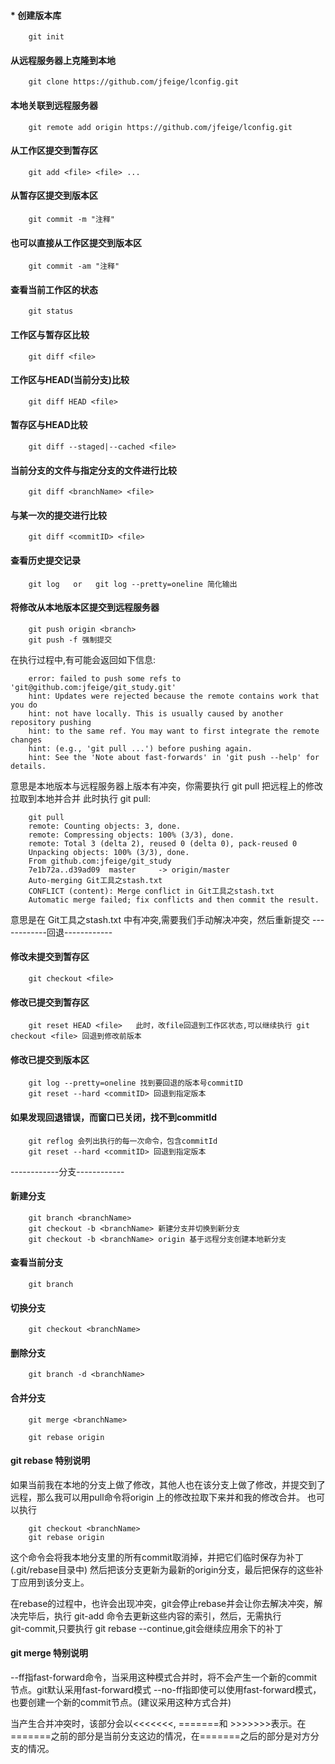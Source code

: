 ####   * 创建版本库
```
	git init
```
#### 从远程服务器上克隆到本地
```
	git clone https://github.com/jfeige/lconfig.git
```
#### 本地关联到远程服务器
```
	git remote add origin https://github.com/jfeige/lconfig.git
```
#### 从工作区提交到暂存区
```
	git add <file> <file> ...
```
#### 从暂存区提交到版本区
```
	git commit -m "注释"
```
#### 也可以直接从工作区提交到版本区
```
	git commit -am "注释"
```
#### 查看当前工作区的状态
```
	git status
```
#### 工作区与暂存区比较
```
	git diff <file>
```
#### 工作区与HEAD(当前分支)比较
```
	git diff HEAD <file>
```
#### 暂存区与HEAD比较
```
	git diff --staged|--cached <file>
```
#### 当前分支的文件与指定分支的文件进行比较
```
	git diff <branchName> <file>
```
#### 与某一次的提交进行比较
```
	git diff <commitID> <file>
```
#### 查看历史提交记录
```
	git log   or   git log --pretty=oneline 简化输出
```
#### 将修改从本地版本区提交到远程服务器
```
	git push origin <branch>
	git push -f 强制提交
```
在执行过程中,有可能会返回如下信息:
```
	error: failed to push some refs to 'git@github.com:jfeige/git_study.git'
	hint: Updates were rejected because the remote contains work that you do
	hint: not have locally. This is usually caused by another repository pushing
	hint: to the same ref. You may want to first integrate the remote changes
	hint: (e.g., 'git pull ...') before pushing again.
	hint: See the 'Note about fast-forwards' in 'git push --help' for details.
```
意思是本地版本与远程服务器上版本有冲突，你需要执行 git pull 把远程上的修改拉取到本地并合并
此时执行 git pull:
```	
	git pull
	remote: Counting objects: 3, done.
	remote: Compressing objects: 100% (3/3), done.
	remote: Total 3 (delta 2), reused 0 (delta 0), pack-reused 0
	Unpacking objects: 100% (3/3), done.
	From github.com:jfeige/git_study
   	7e1b72a..d39ad09  master     -> origin/master
	Auto-merging Git工具之stash.txt
	CONFLICT (content): Merge conflict in Git工具之stash.txt
	Automatic merge failed; fix conflicts and then commit the result.	
```
意思是在 Git工具之stash.txt 中有冲突,需要我们手动解决冲突，然后重新提交
------------回退------------
#### 修改未提交到暂存区
```
	git checkout <file>
```
#### 修改已提交到暂存区
```
	git reset HEAD <file>   此时，改file回退到工作区状态,可以继续执行 git checkout <file> 回退到修改前版本
```
#### 修改已提交到版本区
```
	git log --pretty=oneline 找到要回退的版本号commitID
	git reset --hard <commitID> 回退到指定版本
```
#### 如果发现回退错误，而窗口已关闭，找不到commitId
```
	git reflog 会列出执行的每一次命令，包含commitId
	git reset --hard <commitID> 回退到指定版本
```
------------分支------------
#### 新建分支
```
	git branch <branchName> 
	git checkout -b <branchName> 新建分支并切换到新分支
	git checkout -b <branchName> origin 基于远程分支创建本地新分支
```
#### 查看当前分支
```
	git branch
```
#### 切换分支
```
	git checkout <branchName>
```
#### 删除分支
```
	git branch -d <branchName>
```
#### 合并分支
```
	git merge <branchName>
	
	git rebase origin
```
#### git rebase 特别说明
如果当前我在本地的分支上做了修改，其他人也在该分支上做了修改，并提交到了远程，那么我可以用pull命令将origin
上的修改拉取下来并和我的修改合并。
	也可以执行
```
	git checkout <branchName>
	git rebase origin
```
这个命令会将我本地分支里的所有commit取消掉，并把它们临时保存为补丁(.git/rebase目录中)
然后把该分支更新为最新的origin分支，最后把保存的这些补丁应用到该分支上。
	
在rebase的过程中，也许会出现冲突，git会停止rebase并会让你去解决冲突，解决完毕后，执行 git-add 命令去更新这些内容的索引，然后，无需执行<br/> git-commit,只要执行 git rebase --continue,git会继续应用余下的补丁

#### git merge 特别说明
--ff指fast-forward命令，当采用这种模式合并时，将不会产生一个新的commit节点。git默认采用fast-forward模式
--no-ff指即使可以使用fast-forward模式，也要创建一个新的commit节点。(建议采用这种方式合并)
	
当产生合并冲突时，该部分会以<<<<<<<, =======和 >>>>>>>表示。在=======之前的部分是当前分支这边的情况，在=======之后的部分是对方分支的情况。
	
